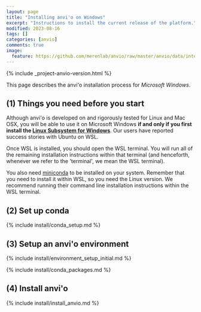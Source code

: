 ```yaml
---
layout: page
title: "Installing anvi'o on Windows"
excerpt: "Instructions to install the current release of the platform."
modified: 2023-08-16
tags: []
categories: [anvio]
comments: true
image:
  feature: https://github.com/merenlab/anvio/raw/master/anvio/data/interactive/images/logo.png
---
```



{% include _project-anvio-version.html %}

This page describes the anvi'o installation process for _Microsoft Windows_.

## (1) Things you need before you start

Although anvi'o is developed on and rigorously tested for Linux and Mac OSX, you will be able to use it on Microsoft Windows **if and only if you first install the [Linux Subsystem for Windows](https://docs.microsoft.com/en-us/windows/wsl/install-win10)**. Our users have reported success stories with Ubuntu on WSL.

Once WSL is installed, you should open the WSL terminal. You will run all of the remaining installation instructions within that terminal (and henceforth, whenever we refer to the 'terminal', we mean the WSL terminal).

You also need [miniconda](https://docs.conda.io/en/latest/miniconda.html) to be installed on your system. Remember that you need to install it within WSL, so you need the Linux version. We recommend running their command line installation instructions within the WSL terminal.

## (2) Set up conda

{% include install/conda_setup.md %}

## (3) Setup an anvi'o environment

{% include install/environment_setup_initial.md %}

{% include install/conda_packages.md %}

## (4) Install anvi'o

{% include install/install_anvio.md %}

